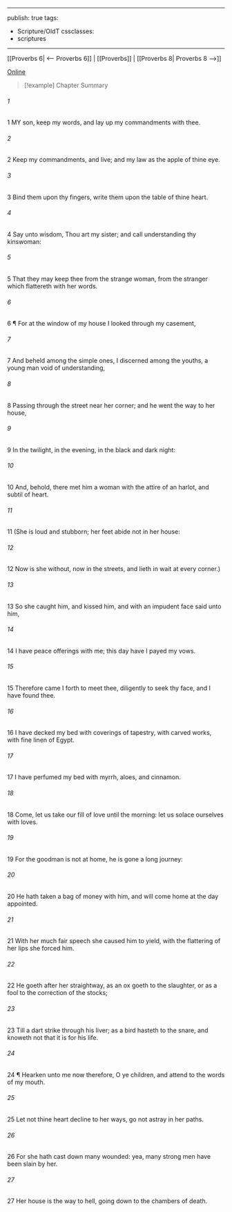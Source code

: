 

---
publish: true
tags:
  - Scripture/OldT
cssclasses:
  - scriptures
---
[[Proverbs 6| <-- Proverbs 6]] | [[Proverbs]] | [[Proverbs 8| Proverbs 8 -->]]

[Online](https://churchofjesuschrist.org/study/scriptures/ot/prov/7?lang=eng)

>[!example] Chapter Summary
>
###### 1
1 MY son, keep my words, and lay up my commandments with thee.
###### 2
2 Keep my commandments, and live; and my law as the apple of thine eye.
###### 3
3 Bind them upon thy fingers, write them upon the table of thine heart.
###### 4
4 Say unto wisdom, Thou art my sister; and call understanding thy kinswoman:
###### 5
5 That they may keep thee from the strange woman, from the stranger which flattereth with her words.
###### 6
6 ¶ For at the window of my house I looked through my casement,
###### 7
7 And beheld among the simple ones, I discerned among the youths, a young man void of understanding,
###### 8
8 Passing through the street near her corner; and he went the way to her house,
###### 9
9 In the twilight, in the evening, in the black and dark night:
###### 10
10 And, behold, there met him a woman with the attire of an harlot, and subtil of heart.
###### 11
11 (She is loud and stubborn; her feet abide not in her house:
###### 12
12 Now is she without, now in the streets, and lieth in wait at every corner.)
###### 13
13 So she caught him, and kissed him, and with an impudent face said unto him,
###### 14
14 I have peace offerings with me; this day have I payed my vows.
###### 15
15 Therefore came I forth to meet thee, diligently to seek thy face, and I have found thee.
###### 16
16 I have decked my bed with coverings of tapestry, with carved works, with fine linen of Egypt.
###### 17
17 I have perfumed my bed with myrrh, aloes, and cinnamon.
###### 18
18 Come, let us take our fill of love until the morning: let us solace ourselves with loves.
###### 19
19 For the goodman is not at home, he is gone a long journey:
###### 20
20 He hath taken a bag of money with him, and will come home at the day appointed.
###### 21
21 With her much fair speech she caused him to yield, with the flattering of her lips she forced him.
###### 22
22 He goeth after her straightway, as an ox goeth to the slaughter, or as a fool to the correction of the stocks;
###### 23
23 Till a dart strike through his liver; as a bird hasteth to the snare, and knoweth not that it is for his life.
###### 24
24 ¶ Hearken unto me now therefore, O ye children, and attend to the words of my mouth.
###### 25
25 Let not thine heart decline to her ways, go not astray in her paths.
###### 26
26 For she hath cast down many wounded: yea, many strong men have been slain by her.
###### 27
27 Her house is the way to hell, going down to the chambers of death.



